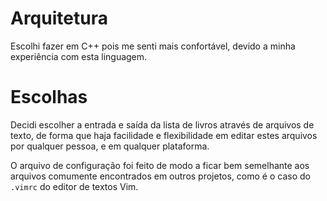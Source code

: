 # Arquitetura
Escolhi fazer em C++ pois me senti mais confortável, devido a minha experiência com esta linguagem.

# Escolhas
Decidi escolher a entrada e saída da lista de livros através de arquivos de texto, de forma que haja facilidade e flexibilidade em editar estes arquivos por qualquer pessoa, e em qualquer plataforma.

O arquivo de configuração foi feito de modo a ficar bem semelhante aos arquivos comumente encontrados em outros projetos, como é o caso do `.vimrc` do editor de textos Vim.
